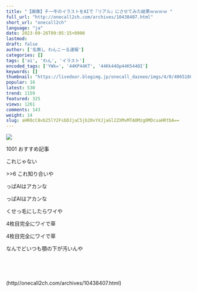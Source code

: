 ```yaml
---
title: "【画像】チー牛のイラストをAIで『リアル』にさせてみた結果ｗｗｗｗ "
full_url: "http://onecall2ch.com/archives/10438407.html"
short_url: "onecall2ch"
language: "ja"
date: 2023-09-26T09:05:15+0900
lastmod: 
draft: false
author: ['名無し わんこーる速報']
categories: []
tags: ['ai', 'わん', 'イラスト']
encoded_tags: ['YWk=', '44KP44KT', '44Kk44Op44K544OI']
keywords: []
thumbnail: "https://livedoor.blogimg.jp/onecall_dazeee/imgs/4/0/4065180d-s.jpg"
popular: 16
latest: 530
trend: 1159
featured: 325
views: 1261
comments: 143
weight: 14
slug: aHR0cC8vb25lY2FsbDJjaC5jb20vYXJjaGl2ZXMvMTA0Mzg0MDcuaHRtbA==
---
```


![](https://livedoor.blogimg.jp/onecall_dazeee/imgs/4/0/4065180d-s.jpg)

<div><p class='name2'> 1001 おすすめ記事</p><p>これじゃない</p><p>>>6 これ知り合いや</p><p>っぱAIはアカンな</p><p>っぱAIはアカンな</p><p>くせっ毛にしたらワイや</p><p>4枚目完全にワイで草</p><p>4枚目完全にワイで草</p><p class='onecall'><p> なんでどいつも顎の下が汚いんや </p><br></p><br> </div>

(http//onecall2ch.com/archives/10438407.html)
